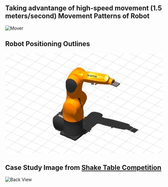 ## Taking advantange of high-speed movement (1.5 meters/second) Movement Patterns of Robot

![Mover](projects/images/ShakeTable/image1.gif)

## Robot Positioning Outlines

![Right View](projects/images/ShakeTable/image2.png)

## Case Study Image from [Shake Table Competition](https://slc.eeri.org/aboutsdc/)
![Back View](projects/images/ShakeTable/image3.png)

